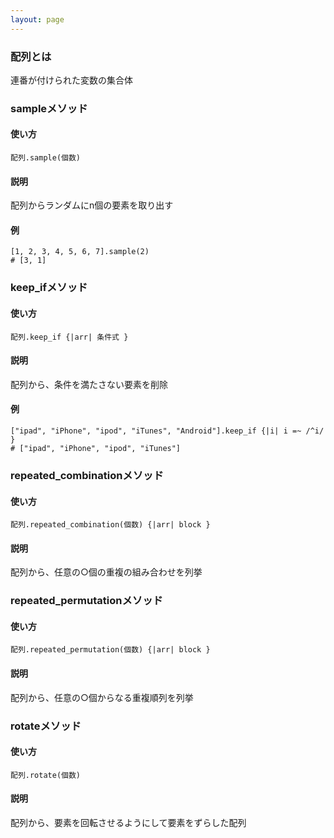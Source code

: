```yaml
---
layout: page
---
```


### 配列とは

連番が付けられた変数の集合体

### sampleメソッド

#### 使い方

    配列.sample(個数)

#### 説明

配列からランダムにn個の要素を取り出す

#### 例

    [1, 2, 3, 4, 5, 6, 7].sample(2)
    # [3, 1]

### keep_ifメソッド

#### 使い方

    配列.keep_if {|arr| 条件式 }

#### 説明

配列から、条件を満たさない要素を削除

#### 例

    ["ipad", "iPhone", "ipod", "iTunes", "Android"].keep_if {|i| i =~ /^i/ }
    # ["ipad", "iPhone", "ipod", "iTunes"]

### repeated_combinationメソッド

#### 使い方

    配列.repeated_combination(個数) {|arr| block }

#### 説明

配列から、任意の○個の重複の組み合わせを列挙

### repeated_permutationメソッド

#### 使い方

    配列.repeated_permutation(個数) {|arr| block }

#### 説明

配列から、任意の○個からなる重複順列を列挙

### rotateメソッド

#### 使い方

    配列.rotate(個数)

#### 説明

配列から、要素を回転させるようにして要素をずらした配列
